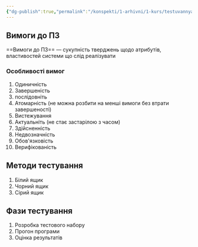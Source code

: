 ```yaml
---
{"dg-publish":true,"permalink":"/konspekti/1-arhivni/1-kurs/testuvannya-pz/3-osoblivosti-vimog-do-pz-etapi-testuvannya-fazi-testuvannya-klasi-ekvivlentnosti/"}
---
```




## Вимоги до ПЗ
==Вимоги до ПЗ== — сукупність тверджень щодо атрибутів, властивостей системи що слід реалізувати

### Особливості вимог
1. Одиничність
2. Завершеність
3. послідовніть
4. Атомарність (не можна розбити на менші вимоги без втрати завершеності)
5. Вистежування
6. Актуальніть (не стає застарілою з часом)
7. Здійсненність
8. Недвозначність
9. Обов'язковість
10. Верифікованість

## Методи тестування
1. Білий ящик
2. Чорний ящик 
3. Сірий ящик

## Фази тестування 
1. Розробка тестового набору
2. Прогон програми
3. Оцінка результатів
